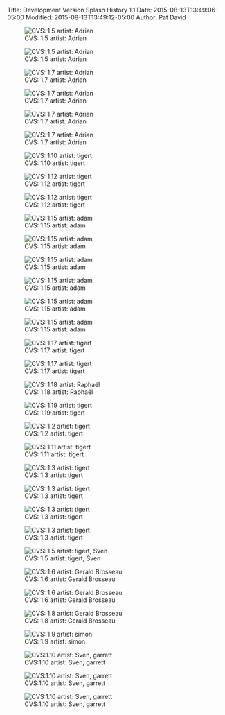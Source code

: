 Title: Development Version Splash History 1.1
Date: 2015-08-13T13:49:06-05:00
Modified: 2015-08-13T13:49:12-05:00
Author: Pat David


<figure>
<img src="images/gimp1_1_splash-1.5.png" alt="CVS: 1.5 artist: Adrian" />
<figcaption>
CVS: 1.5 artist: Adrian
</figcaption>
</figure>

<figure>
<img src="images/gimp1_1_splash-1.5.png" alt="CVS: 1.5 artist: Adrian" />
<figcaption>
CVS: 1.5 artist: Adrian
</figcaption>
</figure>

<figure>
<img src="images/gimp1_1_splash-1.7.png" alt="CVS: 1.7 artist: Adrian" />
<figcaption>
CVS: 1.7 artist: Adrian
</figcaption>
</figure>

<figure>
<img src="images/gimp1_1_splash-1.7.png" alt="CVS: 1.7 artist: Adrian" />
<figcaption>
CVS: 1.7 artist: Adrian
</figcaption>
</figure>


<figure>
<img src="images/gimp1_1_splash-1.7.png" alt="CVS: 1.7 artist: Adrian" />
<figcaption>
CVS: 1.7 artist: Adrian
</figcaption>
</figure>

<figure>
<img src="images/gimp1_1_splash-1.7.png" alt="CVS: 1.7 artist: Adrian" />
<figcaption>
CVS: 1.7 artist: Adrian
</figcaption>
</figure>


<figure>
<img src="images/gimp1_1_splash.1.10.png" alt="CVS: 1.10 artist: tigert" />
<figcaption>
CVS: 1.10 artist: tigert
</figcaption>
</figure>

<figure>
<img src="images/gimp1_1_splash.1.12.png" alt="CVS: 1.12 artist: tigert" />
<figcaption>
CVS: 1.12 artist: tigert
</figcaption>
</figure>


<figure>
<img src="images/gimp1_1_splash.1.12.png" alt="CVS: 1.12 artist: tigert" />
<figcaption>
CVS: 1.12 artist: tigert
</figcaption>
</figure>

<figure>
<img src="images/gimp1_1_splash.1.15.png" alt="CVS: 1.15 artist: adam" />
<figcaption>
CVS: 1.15 artist: adam
</figcaption>
</figure>


<figure>
<img src="images/gimp1_1_splash.1.15.png" alt="CVS: 1.15 artist: adam" />
<figcaption>
CVS: 1.15 artist: adam
</figcaption>
</figure>

<figure>
<img src="images/gimp1_1_splash.1.15.png" alt="CVS: 1.15 artist: adam" />
<figcaption>
CVS: 1.15 artist: adam
</figcaption>
</figure>


<figure>
<img src="images/gimp1_1_splash.1.15.png" alt="CVS: 1.15 artist: adam" />
<figcaption>
CVS: 1.15 artist: adam
</figcaption>
</figure>

<figure>
<img src="images/gimp1_1_splash.1.15.png" alt="CVS: 1.15 artist: adam" />
<figcaption>
CVS: 1.15 artist: adam
</figcaption>
</figure>


<figure>
<img src="images/gimp1_1_splash.1.15.png" alt="CVS: 1.15 artist: adam" />
<figcaption>
CVS: 1.15 artist: adam
</figcaption>
</figure>

<figure>
<img src="images/gimp1_1_splash.1.17.png" alt="CVS: 1.17 artist: tigert" />
<figcaption>
CVS: 1.17 artist: tigert
</figcaption>
</figure>


<figure>
<img src="images/gimp1_1_splash.1.17.png" alt="CVS: 1.17 artist: tigert" />
<figcaption>
CVS: 1.17 artist: tigert
</figcaption>
</figure>

<figure>
<img src="images/gimp1_1_splash.1.18.png" alt="CVS: 1.18 artist: Raphaël" />
<figcaption>
CVS: 1.18 artist: Raphaël
</figcaption>
</figure>


<figure>
<img src="images/gimp1_1_splash.1.19.png" alt="CVS: 1.19 artist: tigert" />
<figcaption>
CVS: 1.19 artist: tigert
</figcaption>
</figure>

<figure>
<img src="images/gimp_splash.1.2.png" alt="CVS: 1.2 artist: tigert" />
<figcaption>
CVS: 1.2 artist: tigert
</figcaption>
</figure>


<figure>
<img src="images/gimp_splash.1.11.png" alt="CVS: 1.11 artist: tigert" />
<figcaption>
CVS: 1.11 artist: tigert
</figcaption>
</figure>

<figure>
<img src="images/gimp_splash.1.3.png" alt="CVS: 1.3 artist: tigert" />
<figcaption>
CVS: 1.3 artist: tigert
</figcaption>
</figure>


<figure>
<img src="images/gimp_splash.1.3.png" alt="CVS: 1.3 artist: tigert" />
<figcaption>
CVS: 1.3 artist: tigert
</figcaption>
</figure>

<figure>
<img src="images/gimp_splash.1.3.png" alt="CVS: 1.3 artist: tigert" />
<figcaption>
CVS: 1.3 artist: tigert
</figcaption>
</figure>


<figure>
<img src="images/gimp_splash.1.3.png" alt="CVS: 1.3 artist: tigert" />
<figcaption>
CVS: 1.3 artist: tigert
</figcaption>
</figure>

<figure>
<img src="images/gimp_splash.1.5.png" alt="CVS: 1.5 artist: tigert, Sven" />
<figcaption>
CVS: 1.5 artist: tigert, Sven
</figcaption>
</figure>


<figure>
<img src="images/gimp_splash.1.6.png" alt="CVS: 1.6 artist: Gerald Brosseau" />
<figcaption>
CVS: 1.6 artist: Gerald Brosseau
</figcaption>
</figure>

<figure>
<img src="images/gimp_splash.1.6.png" alt="CVS: 1.6 artist: Gerald Brosseau" />
<figcaption>
CVS: 1.6 artist: Gerald Brosseau
</figcaption>
</figure>


<figure>
<img src="images/gimp_splash.1.8.png" alt="CVS: 1.8 artist: Gerald Brosseau" />
<figcaption>
CVS: 1.8 artist: Gerald Brosseau
</figcaption>
</figure>

<figure>
<img src="images/gimp_splash.1.9.png" alt="CVS: 1.9 artist: simon" />
<figcaption>
CVS: 1.9 artist: simon
</figcaption>
</figure>


<figure>
<img src="images/gimp_splash.1.10.png" alt="CVS:1.10 artist: Sven, garrett" />
<figcaption>
CVS:1.10 artist: Sven, garrett
</figcaption>
</figure>

<figure>
<img src="images/gimp_splash.1.10.png" alt="CVS:1.10 artist: Sven, garrett" />
<figcaption>
CVS:1.10 artist: Sven, garrett
</figcaption>
</figure>


<figure>
<img src="images/gimp_splash.1.10.png" alt="CVS:1.10 artist: Sven, garrett" />
<figcaption>
CVS:1.10 artist: Sven, garrett
</figcaption>
</figure>

